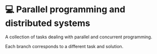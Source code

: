 # :computer: Parallel programming and distributed systems
A collection of tasks dealing with parallel and concurrent programming. 

Each branch corresponds to a different task and solution.
